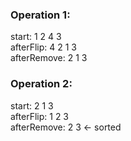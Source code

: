 ### Operation 1:
start: 1 2 4 3  
afterFlip: 4 2 1 3  
afterRemove: 2 1 3
### Operation 2:
start: 2 1 3  
afterFlip: 1 2 3  
afterRemove: 2 3 <- sorted
